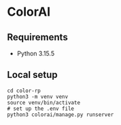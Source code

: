 # ColorAI

## Requirements

- Python 3.15.5

## Local setup

```
cd color-rp
python3 -m venv venv
source venv/bin/activate
# set up the .env file
python3 colorai/manage.py runserver

```
